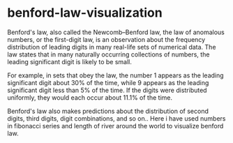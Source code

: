 # benford-law-visualization

Benford's law, also called the Newcomb–Benford law, the law of anomalous numbers, or the first-digit law, is an observation about the frequency distribution of leading digits in many real-life sets of numerical data. The law states that in many naturally occurring collections of numbers, the leading significant digit is likely to be small.

For example, in sets that obey the law, the number 1 appears as the leading significant digit about 30% of the time, while 9 appears as the leading significant digit less than 5% of the time. If the digits were distributed uniformly, they would each occur about 11.1% of the time.

Benford's law also makes predictions about the distribution of second digits, third digits, digit combinations, and so on.. Here i have used numbers in fibonacci series and length of river around the world to visualize benford law.
